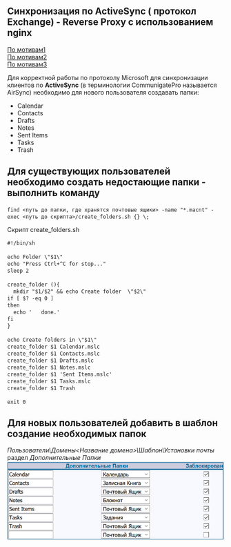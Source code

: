 ## Синхронизация по ActiveSync ( протокол Exchange) -  Reverse Proxy с использованием  nginx  
[По мотивам1](https://blog.kempkens.io/posts/exchange-reverse-proxy-using-nginx/)  
[По мотивам2](https://stackoverflow.com/questions/14839712/nginx-reverse-proxy-passthrough-basic-authenication/19714696#19714696)  
[По мотивам3](https://stackoverflow.com/questions/35384245/nginx-as-exchange-proxy)  

Для корректной работы по протоколу Microsoft для синхронизации клиентов по **ActiveSync** (в терминологии CommunigatePro называется AirSync) необходимо для нового пользователя создавать папки:  
- Calendar  
- Contacts  
- Drafts  
- Notes  
- Sent Items  
- Tasks  
- Trash

## Для существующих пользователей необходимо создать недостающие папки - выполнить команду   
```
find <путь до папки, где хранятся почтовые ящики> -name "*.macnt" -exec <путь до скрипта>/create_folders.sh {} \;
```
Скрипт create_folders.sh
```
#!/bin/sh

echo Folder \"$1\"
echo "Press Ctrl+^C for stop..."
sleep 2

create_folder (){
  mkdir "$1/$2" && echo Create folder  \"$2\"
if [ $? -eq 0 ]
then
  echo '   done.'
fi
}

echo Create folders in \"$1\"
create_folder $1 Calendar.mslc
create_folder $1 Contacts.mslc
create_folder $1 Drafts.mslc
create_folder $1 Notes.mslc
create_folder $1 'Sent Items.mslc'
create_folder $1 Tasks.mslc
create_folder $1 Trash

exit 0
```
## Для новых пользователей добавить в шаблон создание необходимых папок  
*Пользователи\Домены\<Название домена>\Шаблон\Установки почты* раздел *Дополнительные Папки*
![Additional Folders](./folder.png)
